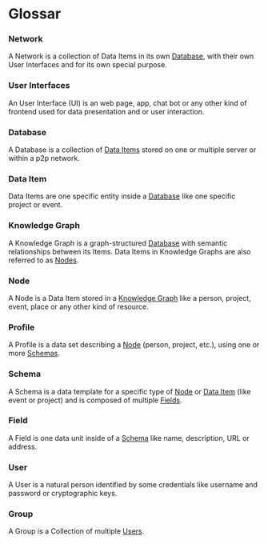# Glossar
### Network
A Network is a collection of Data Items in its own [Database](#database), with their own User Interfaces and for its own special purpose.
### User Interfaces
An User Interface (UI) is an web page, app, chat bot or any other kind of frontend used for data presentation and or user interaction.
### Database
A Database is a collection of [Data Items](#Data%20Item) stored on one or multiple server or within a p2p network.
### Data Item
Data Items are one specific entity inside a [Database](#database) like one specific project or event.
### Knowledge Graph
A Knowledge Graph is a graph-structured [Database](#Database) with semantic relationships between its Items. Data Items in Knowledge Graphs are also referred to as [Nodes](#Node).
### Node
A Node is a Data Item stored in a [Knowledge Graph](#Knowledge%20Graph) like a person, project, event, place or any other kind of resource.
### Profile
A Profile is a data set describing a [Node](#Node) (person, project, etc.), using one or more [Schemas](#Schema).
### Schema
A Schema is a data template for a specific type of [Node](#Node) or [Data Item](#Data%20Item) (like event or project) and is composed of multiple [Fields](#Filed).
### Field
A Field is one data unit inside of a [Schema](#Schema) like name, description, URL or address.
### User
A User is a natural person identified by some credentials like username and password or cryptographic keys.
### Group
A Group is a Collection of multiple [Users](#User).

